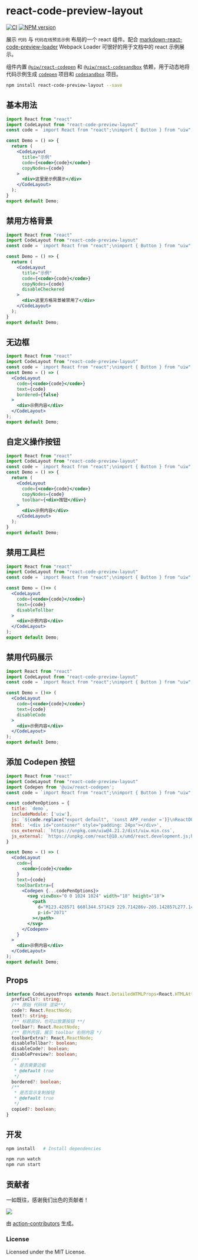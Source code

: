 react-code-preview-layout
===

[![CI](https://github.com/uiwjs/react-code-preview-layout/actions/workflows/ci.yml/badge.svg)](https://github.com/uiwjs/react-code-preview-layout/actions/workflows/ci.yml)
[![NPM version](https://img.shields.io/npm/v/react-code-preview-layout.svg?style=flat)](https://npmjs.org/package/react-code-preview-layout)

展示 `代码` 与 `代码在线预览示例` 布局的一个 react 组件。配合 [markdown-react-code-preview-loader](https://github.com/kktjs/markdown-react-code-preview-loader) Webpack Loader 可很好的用于文档中的 react 示例展示。

组件内置 [`@uiw/react-codepen`](https://github.com/uiwjs/react-codepen) 和 [`@uiw/react-codesandbox`](https://github.com/uiwjs/react-codesandbox) 依赖，用于动态地将代码示例生成 [`codepen`](https://github.com/uiwjs/react-codepen) 项目和 [`codesandbox`](https://codesandbox.io/)  项目。

```bash
npm install react-code-preview-layout --save
```

## 基本用法

```jsx mdx:preview
import React from "react"
import CodeLayout from "react-code-preview-layout"
const code = `import React from "react";\nimport { Button } from "uiw";\nconst Demo = ()=>{\n  return<div><Button>按钮</Button></div>\n};\nexport default Demo;`

const Demo = () => {
  return (
    <CodeLayout
      title="示例"
      code={<code>{code}</code>}
      copyNodes={code}
    >
      <div>这里是示例展示</div>
    </CodeLayout>
  );
}
export default Demo;
```

## 禁用方格背景

```jsx mdx:preview
import React from "react"
import CodeLayout from "react-code-preview-layout"
const code = `import React from "react";\nimport { Button } from "uiw";\nconst Demo = ()=>{\n  return<div><Button>按钮</Button></div>\n};\nexport default Demo;`

const Demo = () => {
  return (
    <CodeLayout
      title="示例"
      code={<code>{code}</code>}
      copyNodes={code}
      disableCheckered
    >
      <div>这里方格背景被禁用了</div>
    </CodeLayout>
  );
}
export default Demo;
```

## 无边框

```jsx  mdx:preview
import React from "react"
import CodeLayout from "react-code-preview-layout"
const code = `import React from "react";\nimport { Button } from "uiw";\nconst Demo = ()=>{\n  return<div><Button>按钮</Button></div>\n};\nexport default Demo;`
const Demo = () => (
  <CodeLayout
    code={<code>{code}</code>}
    text={code}
    bordered={false}
  >
    <div>示例内容</div>
  </CodeLayout>
);
export default Demo;
```

## 自定义操作按钮

```jsx mdx:preview?title=自定义操作按钮
import React from "react"
import CodeLayout from "react-code-preview-layout"
const code = `import React from "react";\nimport { Button } from "uiw";\nconst Demo = ()=>{\n  return<div><Button>按钮</Button></div>\n};\nexport default Demo;`
const Demo = () => {
  return (
    <CodeLayout
      code={<code>{code}</code>}
      copyNodes={code}
      toolbar={<div>按钮</div>}
    >
      <div>示例内容</div>
    </CodeLayout>
  );
}
export default Demo;
```

## 禁用工具栏

```jsx mdx:preview?title=禁用工具栏
import React from "react"
import CodeLayout from "react-code-preview-layout"
const code = `import React from "react";\nimport { Button } from "uiw";\nconst Demo = ()=>{\n  return<div><Button>按钮</Button></div>\n};\nexport default Demo;`;

const Demo = ()=> (
  <CodeLayout
    code={<code>{code}</code>}
    text={code}
    disableTollbar
  >
    <div>示例内容</div>
  </CodeLayout>
);
export default Demo;
```

## 禁用代码展示

```jsx mdx:preview?title=禁用代码展示
import React from "react"
import CodeLayout from "react-code-preview-layout"
const code = `import React from "react";\nimport { Button } from "uiw";\nconst Demo = ()=>{\n  return<div><Button>按钮</Button></div>\n};\nexport default Demo;`;

const Demo = ()=> (
  <CodeLayout
    code={<code>{code}</code>}
    text={code}
    disableCode
  >
    <div>示例内容</div>
  </CodeLayout>
);
export default Demo;
```

## 添加 Codepen 按钮

```jsx mdx:preview?title=添加 Codepen 按钮
import React from "react"
import CodeLayout from "react-code-preview-layout"
import Codepen from '@uiw/react-codepen';
const code = `import React from "react";\nimport { Button } from "uiw";\nconst Demo = ()=>{\n  return<div><Button>按钮</Button></div>\n};\nexport default Demo;`

const codePenOptions = {
  title: `demo`,
  includeModule: ['uiw'],
  js: `${code.replace("export default", 'const APP_render =')}\nReactDOM.createRoot(document.getElementById("container")).render(<APP_render />)`,
  html: '<div id="container" style="padding: 24px"></div>',
  css_external: `https://unpkg.com/uiw@4.21.2/dist/uiw.min.css`,
  js_external: `https://unpkg.com/react@18.x/umd/react.development.js;https://unpkg.com/react-dom@18.x/umd/react-dom.development.js;https://unpkg.com/classnames@2.2.6/index.js;https://unpkg.com/uiw@4.21.2/dist/uiw.min.js;https://unpkg.com/@uiw/codepen-require-polyfill@1.1.3/index.js`,
}

const Demo = () => (
  <CodeLayout
    code={
      <code>{code}</code>
    }
    text={code}
    toolbarExtra={
      <Codepen {...codePenOptions}>
        <svg viewBox="0 0 1024 1024" width="18" height="18">
          <path
            d="M123.428571 668l344.571429 229.714286v-205.142857L277.142857 565.142857z m-35.428571-82.285714l110.285714-73.714286-110.285714-73.714286v147.428572z m468 312l344.571429-229.714286-153.714286-102.857143-190.857143 127.428572v205.142857z m-44-281.714286l155.428571-104-155.428571-104-155.428571 104zM277.142857 458.857143l190.857143-127.428572V126.285714L123.428571 356z m548.571429 53.142857l110.285714 73.714286V438.285714z m-78.857143-53.142857l153.714286-102.857143-344.571429-229.714286v205.142857z m277.142857-102.857143v312q0 23.428571-19.428571 36.571429l-468 312q-12 7.428571-24.571429 7.428571t-24.571429-7.428571L19.428571 704.571429q-19.428571-13.142857-19.428571-36.571429V356q0-23.428571 19.428571-36.571429L487.428571 7.428571q12-7.428571 24.571429-7.428571t24.571429 7.428571l468 312q19.428571 13.142857 19.428571 36.571429z"
            p-id="2071"
          ></path>
        </svg>
      </Codepen>
    }
  >
    <div>示例内容</div>
  </CodeLayout>
);
export default Demo;
```

## Props

```ts
interface CodeLayoutProps extends React.DetailedHTMLProps<React.HTMLAttributes<HTMLDivElement>, HTMLDivElement> {
  prefixCls?: string;
  /** 原始 代码块 渲染**/
  code?: React.ReactNode;
  text?: string;
  /** 标题部分，也可以放置按钮 **/
  toolbar?: React.ReactNode;
  /** 额外内容，展示 toolbar 右侧内容 */
  toolbarExtra?: React.ReactNode;
  disableTollbar?: boolean;
  disableCode?: boolean;
  disablePreview?: boolean;
  /**
   * 是否需要边框
   * @default true
   */
  bordered?: boolean;
  /**
   * 是否显示复制按钮
   * @default true
   */
  copied?: boolean;
}
```


## 开发

```bash
npm install   # Install dependencies

npm run watch
npm run start
```

## 贡献者

一如既往，感谢我们出色的贡献者！

<a href="https://github.com/uiwjs/react-code-preview-layout/graphs/contributors">
  <img src="https://uiwjs.github.io/react-code-preview-layout/CONTRIBUTORS.svg" />
</a>

由 [action-contributors](https://github.com/jaywcjlove/github-action-contributors) 生成。

### License

Licensed under the MIT License.